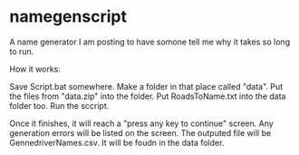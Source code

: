 # namegenscript
A name generator I am posting to have somone tell me why it takes so long to run.

How it works:

Save Script.bat somewhere. Make a folder in that place called "data". Put the files from "data.zip" into the folder. Put RoadsToName.txt into the data folder too. Run the sccript.

Once it finishes, it will reach a "press any key to continue" screen. Any generation errors will be listed on the screen. The outputed file will be GennedriverNames.csv. It will be foudn in the data folder.
